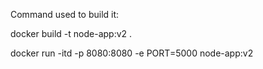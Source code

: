Command used to build it:

docker build -t node-app:v2 .

docker run -itd -p 8080:8080 -e PORT=5000 node-app:v2
